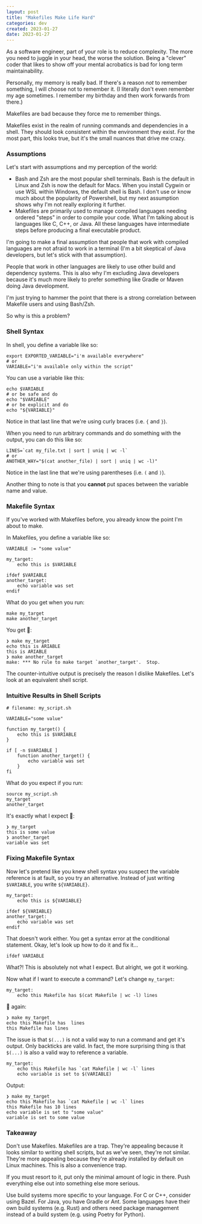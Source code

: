 ```yaml
---
layout: post
title: "Makefiles Make Life Hard"
categories: dev
created: 2023-01-27
date: 2023-01-27
---
```

As a software engineer, part of your role is to reduce complexity. The more you need to juggle in your head, the worse the solution. Being a "clever" coder that likes to show off your mental acrobatics is bad for long term maintainability. 

Personally, my memory is really bad. If there's a reason *not* to remember something, I will choose not to remember it. (I literally don't even remember my age sometimes. I remember my birthday and then work forwards from there.)

Makefiles are bad because they force me to remember things.

Makefiles exist in the realm of running commands and dependencies in a shell. They should look consistent within the environment they exist. For the most part, this looks true, but it's the small nuances that drive me crazy.

### Assumptions

Let's start with assumptions and my perception of the world:
* Bash and Zsh are the most popular shell terminals. Bash is the default in Linux and Zsh is now the default for Macs. When you install Cygwin or use WSL within Windows, the default shell is Bash. I don't use or know much about the popularity of Powershell, but my next assumption shows why I'm not really exploring it further.
* Makefiles are primarily used to manage compiled languages needing ordered "steps" in order to compile your code. What I'm talking about is languages like C, C++, or Java. All these languages have intermediate steps before producing a final executable product.

I'm going to make a final assumption that people that work with compiled languages are not afraid to work in a terminal (I'm a bit skeptical of Java developers, but let's stick with that assumption).

People that work in other languages are likely to use other build and dependency systems. This is also why I'm excluding Java developers because it's much more likely to prefer something like Gradle or Maven doing Java development.

I'm just trying to hammer the point that there is a strong correlation between Makefile users and using Bash/Zsh.

So why is this a problem?

### Shell Syntax

In shell, you define a variable like so:

```shell
export EXPORTED_VARIABLE="i'm available everywhere"
# or
VARIABLE="i'm available only within the script"
```

You can use a variable like this:

```shell
echo $VARIABLE
# or be safe and do
echo "$VARIABLE"
# or be explicit and do
echo "${VARIABLE}"
```

Notice in that last line that we're using curly braces (i.e. `{` and `}`).

When you need to run arbitrary commands and do something with the output, you can do this like so:

```shell
LINES=`cat my_file.txt | sort | uniq | wc -l`
# or
ANOTHER_WAY="$(cat another_file) | sort | uniq | wc -l)"
```

Notice in the last line that we're using parentheses (i.e. `(` and `)`).

Another thing to note is that you **cannot** put spaces between the variable name and value.

### Makefile Syntax

If you've worked with Makefiles before, you already know the point I'm about to make.

In Makefiles, you define a variable like so:

```make
VARIABLE := "some value"

my_target:
    echo this is $VARIABLE

ifdef $VARIABLE
another_target:
    echo variable was set
endif
```

What do you get when you run:
```shell
make my_target
make another_target
```

You get 💩:
```
❯ make my_target
echo this is ARIABLE
this is ARIABLE
❯ make another_target
make: *** No rule to make target `another_target'.  Stop.
```

The counter-intuitive output is precisely the reason I dislike Makefiles. Let's look at an equivalent shell script.

### Intuitive Results in Shell Scripts

```shell
# filename: my_script.sh

VARIABLE="some value"

function my_target() {
    echo this is $VARIABLE
}

if [ -n $VARIABLE ]
    function another_target() {
        echo variable was set
    }
fi
```

What do you expect if you run:
```shell
source my_script.sh
my_target
another_target
```

It's exactly what I expect 💙:
```
❯ my_target
this is some value
❯ another_target
variable was set
```

### Fixing Makefile Syntax

Now let's pretend like you knew shell syntax you suspect the variable reference is at fault, so you try an alternative. Instead of just writing `$VARIABLE`, you write `${VARIABLE}`.

```make
my_target:
    echo this is ${VARIABLE}

ifdef ${VARIABLE}
another_target:
    echo variable was set
endif
```

That doesn't work either. You get a syntax error at the conditional statement. Okay, let's look up how to do it and fix it...

```make
ifdef VARIABLE
```

What?! This is absolutely not what I expect. But alright, we got it working.

Now what if I want to execute a command? Let's change `my_target`:

```make
my_target:
    echo this Makefile has $(cat Makefile | wc -l) lines
```

💩 again:

```
❯ make my_target
echo this Makefile has  lines
this Makefile has lines
```

The issue is that `$(...)` is not a valid way to run a command and get it's output. Only backticks are valid. In fact, the more surprising thing is that `$(...)` is also a valid way to reference a variable.

```make
my_target:
    echo this Makefile has `cat Makefile | wc -l` lines
    echo variable is set to $(VARIABLE)
```

Output:
```
❯ make my_target
echo this Makefile has `cat Makefile | wc -l` lines
this Makefile has 10 lines
echo variable is set to "some value"
variable is set to some value
```

### Takeaway

Don't use Makefiles. Makefiles are a trap. They're appealing because it looks similar to writing shell scripts, but as we've seen, they're not similar. They're more appealing because they're already installed by default on Linux machines. This is also a convenience trap.

If you must resort to it, put only the minimal amount of logic in there. Push everything else out into something else more serious.

Use build systems more specific to your language. For C or C++, consider using Bazel. For Java, you have Gradle or Ant. Some languages have their own build systems (e.g. Rust) and others need package management instead of a build system (e.g. using Poetry for Python).
